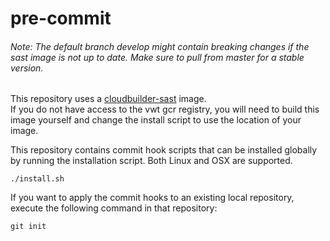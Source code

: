 # pre-commit

###### Note: The *default* branch develop might contain breaking changes if the sast image is not up to date. Make sure to pull from master for a stable version.
This repository uses a [cloudbuilder-sast](https://github.com/vwt-digital/cloudbuilder-sast) image.  
If you do not have access to the vwt gcr registry, you will need to build this image yourself and change the install 
script to use the location of your image.

This repository contains commit hook scripts that can be installed globally by running the installation script.
Both Linux and OSX are supported.

```
./install.sh
```

If you want to apply the commit hooks to an existing local repository, execute the following command in that repository:

```
git init
```
